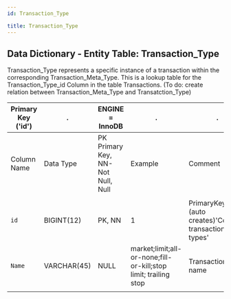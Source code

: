 ```yaml
---
id: Transaction_Type

title: Transaction_Type
---
```


## Data Dictionary - Entity Table: Transaction_Type

Transaction_Type represents a specific instance of a transaction within the corresponding Transaction_Meta_Type. 
This is a lookup table for the Transaction_Type_id Column in the table Transactions. (To do: create relation between Transaction_Meta_Type and Transatction_Type)			


| Primary Key ('id')|.|ENGINE = InnoDB|.|.|
|---|---|---|---|---|
|Column Name|Data Type|PK Primary Key, NN-Not Null, Null|Example|Comment|
||
|`id`|BIGINT(12)|PK, NN|1|PrimaryKey-ID,(auto creates)'Contains transaction types'|
|`Name`|VARCHAR(45)|NULL|market;limit;all-or-none;fill-or-kill;stop limit; trailing stop|Transaction type name|
||